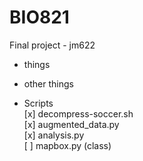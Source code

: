 # BIO821

Final project - jm622

- things
- other things



- Scripts<br>
[x] decompress-soccer.sh <br>
[x] augmented_data.py  <br>
[x] analysis.py <br>
[ ] mapbox.py (class)